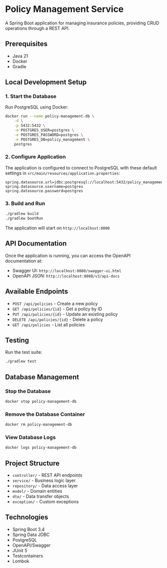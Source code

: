  # Policy Management Service
 
 A Spring Boot application for managing insurance policies, providing CRUD operations through a REST API.
 
 ## Prerequisites
 
 - Java 21
 - Docker
 - Gradle
 
 ## Local Development Setup
 
 ### 1. Start the Database
 
 Run PostgreSQL using Docker:
 
 ```bash
 docker run --name policy-management-db \
     -d \
     -p 5432:5432 \
     -e POSTGRES_USER=postgres \
     -e POSTGRES_PASSWORD=postgres \
     -e POSTGRES_DB=policy_management \
     postgres
 ```
 
 ### 2. Configure Application
 
 The application is configured to connect to PostgreSQL with these default settings in `src/main/resources/application.properties`:
 
 ```properties
 spring.datasource.url=jdbc:postgresql://localhost:5432/policy_management
 spring.datasource.username=postgres
 spring.datasource.password=postgres
 ```
 
 ### 3. Build and Run
 
 ```bash
 ./gradlew build
 ./gradlew bootRun
 ```
 
 The application will start on `http://localhost:8080`
 
 ## API Documentation
 
 Once the application is running, you can access the OpenAPI documentation at:
 - Swagger UI: `http://localhost:8080/swagger-ui.html`
 - OpenAPI JSON: `http://localhost:8080/v3/api-docs`
 
 ## Available Endpoints
 
 - `POST /api/policies` - Create a new policy
 - `GET /api/policies/{id}` - Get a policy by ID
 - `PUT /api/policies/{id}` - Update an existing policy
 - `DELETE /api/policies/{id}` - Delete a policy
 - `GET /api/policies` - List all policies
 
 ## Testing
 
 Run the test suite:
 
 ```bash
 ./gradlew test
 ```
 
 ## Database Management
 
 ### Stop the Database
 
 ```bash
 docker stop policy-management-db
 ```
 
 ### Remove the Database Container
 
 ```bash
 docker rm policy-management-db
 ```
 
 ### View Database Logs
 
 ```bash
 docker logs policy-management-db
 ```
 
 ## Project Structure
 
 - `controller/` - REST API endpoints
 - `service/` - Business logic layer
 - `repository/` - Data access layer
 - `model/` - Domain entities
 - `dto/` - Data transfer objects
 - `exception/` - Custom exceptions
 
 ## Technologies
 
 - Spring Boot 3.4
 - Spring Data JDBC
 - PostgreSQL
 - OpenAPI/Swagger
 - JUnit 5
 - Testcontainers
 - Lombok 